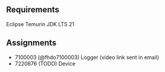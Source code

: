 ## Requirements

Eclipse Temurin JDK LTS 21

## Assignments

- 7100003 (@fhdo7100003) Logger (video link sent in email)
- 7220676 (TODO) Device
